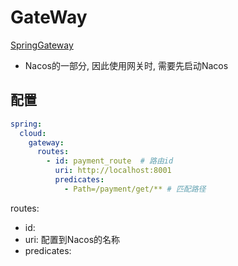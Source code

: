 # GateWay

[SpringGateway](SpringGateway.md)

- Nacos的一部分, 因此使用网关时, 需要先启动Nacos

## 配置

```yml
spring:
  cloud:
    gateway:
      routes:
        - id: payment_route  # 路由id
          uri: http://localhost:8001
          predicates:
            - Path=/payment/get/** # 匹配路径
```

routes:

- id:
- uri: 配置到Nacos的名称
- predicates:

